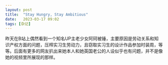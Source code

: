 ```yaml
---
layout: post
title:  "Stay Hungry, Stay Ambitious" 
date:   2023-03-17 09:02
tags: [杂记]
---
```


昨天在B站上偶然看到一个知名UP主老少女阿珂被锤，主要原因是劳动关系和知识产权方面的问题，压榨实习生劳动力，且窃取实习生的设计作品参加时装周，等等。后面有更多的网友扒出来她本人和她英国老公的人设似乎也有问题，并不是像她的视频里所展现的那样。
